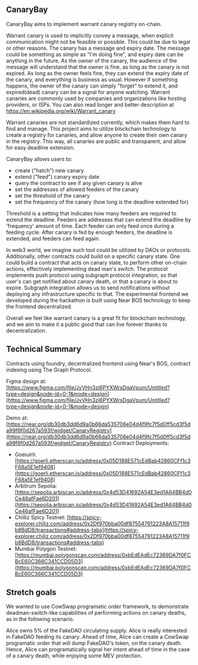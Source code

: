 ## CanaryBay

CanaryBay aims to implement warrant canary registry on-chain.

Warrant canary is used to implicitly convey a message, when explicit communication might not be feasible or possible.
This could be due to legal or other reasons.
The canary has a message and expiry date. The message could be something as simple as "I'm doing fine", and expiry date can be anything in the future. As the owner of the canary, the audience of the message will understand that the owner is fine, as long as the canary is not expired.
As long as the owner feels fine, they can extend the expiry date of the canary, and everything is business as usual. However if something happens, the owner of the canary can simply "forget" to extend it, and expired(dead) canary can be a signal for anyone watching.
Warrant canaries are commonly used by companies and organizations like hosting providers, or ISPs. You can also read longer and better description at https://en.wikipedia.org/wiki/Warrant_canary

Warrant canaries are not standardized currently, which makes them hard to find and manage. This project aims to utilize blockchain technology to create a registry for canaries, and allow anyone to create their own canary in the registry.
This way, all canaries are public and transparent, and allow for easy deadline extension.

CanaryBay allows users to:
 - create ("hatch") new canary
 - extend ("feed") canary expiry date
 - query the contract to see if any given canary is alive
 - set the addresses of allowed feeders of the canary
 - set the threshold of the canary
 - set the frequency of the canary (how long is the deadline extended for)
 
Threshold is a setting that indicates how many feeders are required to extend the deadline. Feeders are addresses that can extend the deadline by 'frequency' amount of time. Each feeder can only feed once during a feeding cycle. After canary is fed by enough feeders, the deadline is extended, and feeders can feed again.

In web3 world, we imagine such tool could be utilized by DAOs or protocols. Additionally, other contracts could build on a specific canary state. One could build a contract that acts on canary state, to perform other on-chain actions, effectively implementing dead man's switch.
The protocol implements push protocol using subgraph protocol integration, so that user's can get notified about canary death, or that a canary is about to expire. Subgraph integration allows us to send notifications without deploying any infrastructure specific to that.
The experimental frontend we developed during the hackathon is built using Near BOS technology to keep the frontend decentralized.

Overall we feel like warrant canary is a great fit for blockchain technology, and we aim to make it a public good that can live forever thanks to decentralization.

## Technical Summary

Contracts using foundry, decentralized frontend using Near's BOS, contract indexing using The Graph Protocol.

Figma design at: [https://www.figma.com/file/JvVHn3zi6PYXWrsDgaVpum/Untitled?type=design&node-id=0-1&mode=design](https://www.figma.com/file/JvVHn3zi6PYXWrsDgaVpum/Untitled?type=design&node-id=0-1&mode=design)

Demo at: [https://near.org/db30db3dd6d9a0b66da535706e04d4f9fc7f5d0ff5cd3f5da99f6f0d267a593f/widget/CanaryRegistry](https://near.org/db30db3dd6d9a0b66da535706e04d4f9fc7f5d0ff5cd3f5da99f6f0d267a593f/widget/CanaryRegistry)
Contract Deployments:

* Goeiuirli: [https://goerli.etherscan.io/address/0x05D188E571cEdBab42860CFf1c3F68a5E1ef9408](https://goerli.etherscan.io/address/0x05D188E571cEdBab42860CFf1c3F68a5E1ef9408)
* Arbitrum Sepolia: [https://sepolia.arbiscan.io/address/0x4d53D41692A54E3ed1A64BB4d0Ce46afFae6D201](https://sepolia.arbiscan.io/address/0x4d53D41692A54E3ed1A64BB4d0Ce46afFae6D201)
* Chilliz Spicy Testnet: [https://spicy-explorer.chiliz.com/address/0x2Df970bba00df87554791223A8A15711f9b8BdD8/transactions#address-tabs](https://spicy-explorer.chiliz.com/address/0x2Df970bba00df87554791223A8A15711f9b8BdD8/transactions#address-tabs)
* Mumbai Polygon Testnet: [https://mumbai.polygonscan.com/address/0xbEdEAdEc72369DA7f0FCBcE60C366C341CCD05D3](https://mumbai.polygonscan.com/address/0xbEdEAdEc72369DA7f0FCBcE60C366C341CCD05D3)

## Stretch goals

We wanted to use CowSwap programatic order framework, to demonstrate deadman-switch-like capabilities of performing actions on canary deaths, as in the following scenario.

Alice owns 5% of the FakeDAO circulating supply.
Alice is really interested in FakeDAO feeding its canary.
Ahead of time, Alice can create a CowSwap programatic order that will dump FakeDAO's token, on the canary death.
Hence, Alice can programatically signal her intent ahead of time in the case of a canary death, while enjoying some MEV protection. 
